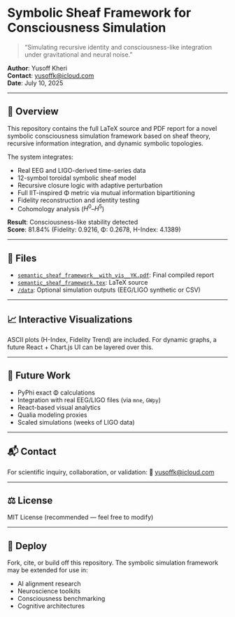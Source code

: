 # Symbolic Sheaf Framework for Consciousness Simulation

> “Simulating recursive identity and consciousness-like integration under gravitational and neural noise.”

**Author**: Yusoff Kheri  
**Contact**: yusoffk@icloud.com  
**Date**: July 10, 2025

---

## 🧠 Overview

This repository contains the full LaTeX source and PDF report for a novel symbolic consciousness simulation framework based on sheaf theory, recursive information integration, and dynamic symbolic topologies.

The system integrates:
- Real EEG and LIGO-derived time-series data
- 12-symbol toroidal symbolic sheaf model
- Recursive closure logic with adaptive perturbation
- Full IIT-inspired Φ metric via mutual information bipartitioning
- Fidelity reconstruction and identity testing
- Cohomology analysis ($H^0$–$H^5$)

**Result**: Consciousness-like stability detected  
**Score**: 81.84% (Fidelity: 0.9216, Φ: 0.2678, H-Index: 4.1389)

---

## 📄 Files

- [`semantic_sheaf_framework__with_vis__YK.pdf`](./semantic_sheaf_framework__with_vis__YK.pdf): Final compiled report
- [`semantic_sheaf_framework.tex`](./semantic_sheaf_framework.tex): LaTeX source
- [`/data`](./data): Optional simulation outputs (EEG/LIGO synthetic or CSV)

---

## 📈 Interactive Visualizations

ASCII plots (H-Index, Fidelity Trend) are included. For dynamic graphs, a future React + Chart.js UI can be layered over this.

---

## 🧪 Future Work

- PyPhi exact Φ calculations
- Integration with real EEG/LIGO files (via `mne`, `GWpy`)
- React-based visual analytics
- Qualia modeling proxies
- Scaled simulations (weeks of LIGO data)

---

## 📬 Contact

For scientific inquiry, collaboration, or validation:
📧 yusoffk@icloud.com

---

## ⚖️ License

MIT License (recommended — feel free to modify)

---

## 🚀 Deploy

Fork, cite, or build off this repository. The symbolic simulation framework may be extended for use in:

- AI alignment research
- Neuroscience toolkits
- Consciousness benchmarking
- Cognitive architectures
